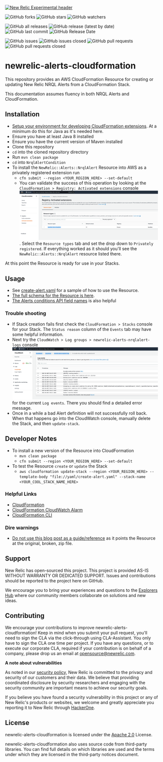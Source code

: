 [![New Relic Experimental header](https://github.com/newrelic/opensource-website/raw/master/src/images/categories/Experimental.png)](https://opensource.newrelic.com/oss-category/#new-relic-experimental)

![GitHub forks](https://img.shields.io/github/forks/newrelic-experimental/newrelic-experimental-FIT-template?style=social)
![GitHub stars](https://img.shields.io/github/stars/newrelic-experimental/newrelic-experimental-FIT-template?style=social)
![GitHub watchers](https://img.shields.io/github/watchers/newrelic-experimental/newrelic-experimental-FIT-template?style=social)

![GitHub all releases](https://img.shields.io/github/downloads/newrelic-experimental/newrelic-experimental-FIT-template/total)
![GitHub release (latest by date)](https://img.shields.io/github/v/release/newrelic-experimental/newrelic-experimental-FIT-template)
![GitHub last commit](https://img.shields.io/github/last-commit/newrelic-experimental/newrelic-experimental-FIT-template)
![GitHub Release Date](https://img.shields.io/github/release-date/newrelic-experimental/newrelic-experimental-FIT-template)

![GitHub issues](https://img.shields.io/github/issues/newrelic-experimental/newrelic-experimental-FIT-template)
![GitHub issues closed](https://img.shields.io/github/issues-closed/newrelic-experimental/newrelic-experimental-FIT-template)
![GitHub pull requests](https://img.shields.io/github/issues-pr/newrelic-experimental/newrelic-experimental-FIT-template)
![GitHub pull requests closed](https://img.shields.io/github/issues-pr-closed/newrelic-experimental/newrelic-experimental-FIT-template)

# newrelic-alerts-cloudformation
This repository provides an AWS CloudFormation Resource for creating or updating New Relic NRQL Alerts from a CloudFormation Stack.

This documentation assumes fluency in both NRQL Alerts and CloudFormation.

## Installation
- [Setup your environment for developing CloudFormation extensions](https://docs.aws.amazon.com/cloudformation-cli/latest/userguide/what-is-cloudformation-cli.html). At a minimum do this for Java as it's needed here.
- Ensure you have at least Java 8 installed
- Ensure you have the current version of Maven installed
- Clone this repository
- `cd` into the cloned repository directory
- Run `mvn clean package` 
- `cd` into `NrqlAlertCondition`
- To install the `NewRelic::Alerts::NrqlAlert` Resource into AWS as a privately registered extension run
  - `cfn submit --region <YOUR_REGION_HERE> --set-default`
  - You can validate the success of this operation by looking at the `CloudFormation > Registry: Activated extensions` console![](.images/Activated%20Extensions.png). Select the `Resource types` tab and set the drop down to `Privately registered`. If everything worked as it should you'll see the `NewRelic::Alerts::NrqlAlert` resource listed there.

At this point the Resource is ready for use in your Stacks.

## Usage
- See [create-alert.yaml](yaml/create-alert.yaml) for a sample of how to use the Resource.
- [The full schema for the Resource is here](NrqlAlertCondition/newrelic-alerts-nrqlalert.json).
- [The Alerts conditions API field names](https://docs.newrelic.com/docs/alerts-applied-intelligence/new-relic-alerts/advanced-alerts/rest-api-alerts/alerts-conditions-api-field-names/) is also helpful

### Trouble shooting
- If Stack creation fails first check the `CloudFormation > Stacks` console for your Stack. The `Status reason` column of the `Events` tab may have some helpful information.
- Next try the `CloudWatch > Log groups > newrelic-alerts-nrqlalert-logs` console ![](.images/CloudWatch%20Logs.png) for the current `Log events`. There you should find a detailed error message.
- Once in a while a bad Alert definition will not successfully roll back. When that happens go into the CloudWatch console, manually delete the Stack, and then `update-stack`.

## Developer Notes
- To install a new version of the Resource into CloudFormation
  - `mvn clean package`
  - `cfn submit --region <YOUR_REGION_HERE> --set-default`
- To test the Resource `create` or `update` the Stack
  - `aws cloudformation update-stack --region <YOUR_REGION_HERE> --template-body "file://yaml/create-alert.yaml" --stack-name <YOUR_COOL_STACK_NAME_HERE>`

### Helpful Links
- [CloudFormation](https://docs.aws.amazon.com/AWSCloudFormation/latest/UserGuide/Welcome.html)
- [CloudFormation CloudWatch Alarm](https://docs.aws.amazon.com/AWSCloudFormation/latest/UserGuide/aws-properties-cw-alarm.html)
- [CloudFormation CLI](https://docs.aws.amazon.com/cloudformation-cli/latest/userguide/what-is-cloudformation-cli.html)

### Dire warnings
- [Do not use this blog post as a guide/reference](https://newrelic.com/blog/how-to-relic/create-alerts-aws-cloudformation) as it points the Resource at the original, broken, zip file.
## Support

New Relic has open-sourced this project. This project is provided AS-IS WITHOUT WARRANTY OR DEDICATED SUPPORT. Issues and contributions should be reported to the project here on GitHub.

We encourage you to bring your experiences and questions to the [Explorers Hub](https://discuss.newrelic.com) where our community members collaborate on solutions and new ideas.

## Contributing
We encourage your contributions to improve newrelic-alerts-cloudformation! Keep in mind when you submit your pull request, you'll need to sign the CLA via the click-through using CLA-Assistant. You only have to sign the CLA one time per project. If you have any questions, or to execute our corporate CLA, required if your contribution is on behalf of a company, please drop us an email at opensource@newrelic.com.

**A note about vulnerabilities**

As noted in our [security policy](../../security/policy), New Relic is committed to the privacy and security of our customers and their data. We believe that providing coordinated disclosure by security researchers and engaging with the security community are important means to achieve our security goals.

If you believe you have found a security vulnerability in this project or any of New Relic's products or websites, we welcome and greatly appreciate you reporting it to New Relic through [HackerOne](https://hackerone.com/newrelic).

## License
newrelic-alerts-cloudformation is licensed under the [Apache 2.0](http://apache.org/licenses/LICENSE-2.0.txt) License.

newrelic-alerts-cloudformation also uses source code from third-party libraries. You can find full details on which libraries are used and the terms under which they are licensed in the third-party notices document.